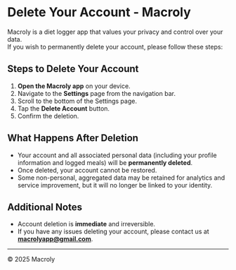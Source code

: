 # Delete Your Account - Macroly

Macroly is a diet logger app that values your privacy and control over your data.  
If you wish to permanently delete your account, please follow these steps:

## Steps to Delete Your Account

1. **Open the Macroly app** on your device.
2. Navigate to the **Settings** page from the navigation bar.
3. Scroll to the bottom of the Settings page.
4. Tap the **Delete Account** button.
5. Confirm the deletion.

## What Happens After Deletion

- Your account and all associated personal data (including your profile information and logged meals) will be **permanently deleted**.
- Once deleted, your account cannot be restored.
- Some non-personal, aggregated data may be retained for analytics and service improvement, but it will no longer be linked to your identity.

## Additional Notes

- Account deletion is **immediate** and irreversible.
- If you have any issues deleting your account, please contact us at **macrolyapp@gmail.com**.

---

© 2025 Macroly
